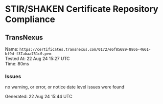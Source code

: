 # STIR/SHAKEN Certificate Repository Compliance

## TransNexus

Name: `https://certificates.transnexus.com/0172/e6f85689-8866-4661-bf9d-f37abaa751c0.pem`\
Tested At: 22 Aug 24 15:27 UTC\
Time: 80ms

### Issues

no warning, or error, or notice date level issues were found

Generated: 22 Aug 24 15:44 UTC
